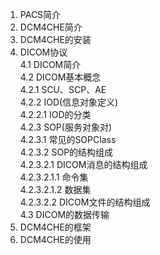 1.	PACS简介  
2.	DCM4CHE简介  
3.	DCM4CHE的安装  
4.	DICOM协议  
  4.1	DICOM简介  
  4.2	DICOM基本概念    
   4.2.1	SCU、SCP、AE    
   4.2.2	IOD(信息对象定义)      
     4.2.2.1	IOD的分类  
   4.2.3	SOP(服务对象对)  
     4.2.3.1	常见的SOPClass  
     4.2.3.2	SOP的结构组成  
       4.2.3.2.1	DICOM消息的结构组成  
         4.2.3.2.1.1 命令集  
         4.2.3.2.1.2 数据集  
       4.2.3.2.2	DICOM文件的结构组成  
  4.3	DICOM的数据传输  
5.	DCM4CHE的框架  
6.	DCM4CHE的使用  

